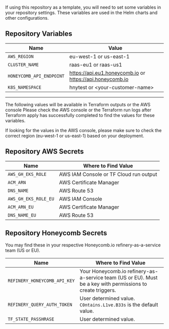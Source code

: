 If using this repository as a template, you will need to set some variables in your repository settings. These variables are used in the Helm charts and other configurations.

## Repository Variables

| Name                     | Value                                                    |
| ------------------------ | -------------------------------------------------------- |
| `AWS_REGION`             | eu-west-1 or us-east-1                                   |
| `CLUSTER_NAME`           | raas-eu1 or raas-us1                                     |
| `HONEYCOMB_API_ENDPOINT` | https://api.eu1.honeycomb.io or https://api.honeycomb.io |
| `K8S_NAMESPACE`          | hnytest or \<your-customer-name>                         |

---

The following values will be available in Terraform outputs or the AWS console Please check the AWS console or the Terraform run logs after Terraform apply has successfully completed to find the values for these variables.

If looking for the values in the AWS console, please make sure to check the correct region (eu-west-1 or us-east-1) based on your deployment.

## Repository AWS Secrets

| Name                 | Where to Find Value                    |
| -------------------- | -------------------------------------- |
| `AWS_GH_EKS_ROLE`    | AWS IAM Console or TF Cloud run output |
| `ACM_ARN`            | AWS Certificate Manager                |
| `DNS_NAME`           | AWS Route 53                           |
| `AWS_GH_EKS_ROLE_EU` | AWS IAM Console                        |
| `ACM_ARN_EU`         | AWS Certificate Manager                |
| `DNS_NAME_EU`        | AWS Route 53                           |

## Repository Honeycomb Secrets

You may find these in your respective Honeycomb.io refinery-as-a-service team (US or EU).

| Name                         | Where to Find Value                                                                                         |
| ---------------------------- | ----------------------------------------------------------------------------------------------------------- |
| `REFINERY_HONEYCOMB_API_KEY` | Your Honeycomb.io refinery-as-a-service team (US or EU). Must be a key with permissions to create triggers. |
| `REFINERY_QUERY_AUTH_TOKEN`  | User determined value. `C0ntains.L1ve.B33s` is the default value.                                           |
| `TF_STATE_PASSHRASE`         | User determined value.                                                                                      |
